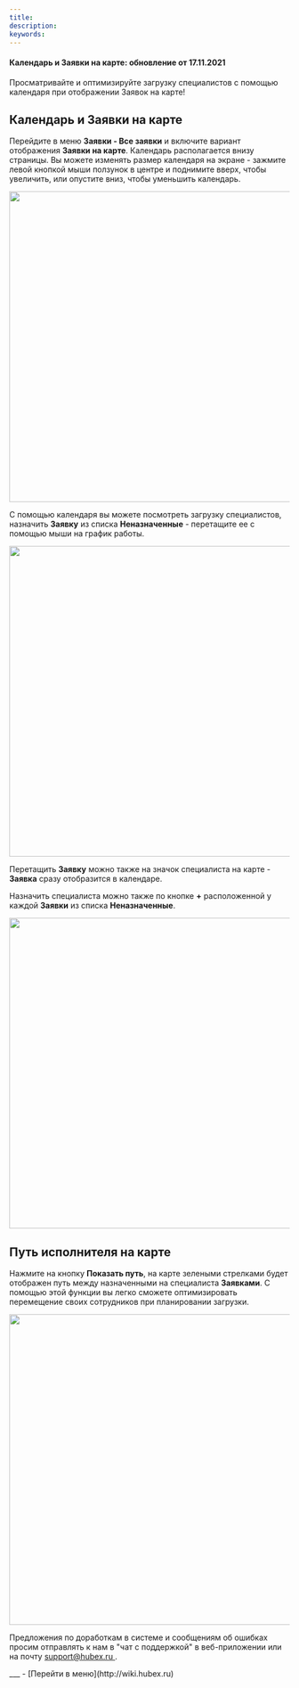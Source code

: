 ```yaml
---
title: 
description: 
keywords: 
---
```


#### Календарь и Заявки на карте: обновление от 17.11.2021
<html>
<meta charset="utf-8">

</html>
<body>
<p>Просматривайте и оптимизируйте загрузку специалистов с помощью календаря при отображении Заявок на карте!</p>
<h2>Календарь и Заявки на карте</h2>
<p>Перейдите в меню <strong>Заявки - Все заявки</strong> и включите вариант отображения <strong>Заявки на карте</strong>. Календарь располагается внизу страницы. Вы можете изменять размер календаря на экране - зажмите левой кнопкой мыши ползунок в центре и поднимите вверх, чтобы увеличить, или опустите вниз, чтобы уменьшить календарь.</p>
<div><img style="margin: 0 auto; display: block; max-width: 100%;" src="https://content.screencast.com/users/echinaek.val/folders/Capture/media/f6ab2470-332d-4962-981d-04a92231803e/LWR_Recording.png" width="558" height="auto" /></div>
<p>С помощью календаря вы можете посмотреть загрузку специалистов, назначить <strong>Заявку</strong> из списка <strong>Неназначенные</strong> - перетащите ее с помощью мыши на график работы.</p>
<div><img style="margin: 0 auto; display: block; max-width: 100%;" src="https://content.screencast.com/users/echinaek.val/folders/Capture/media/428b0eed-bad6-42ca-989f-74c045630d3e/LWR_Recording.png" width="558" height="auto" /></div>
<p>Перетащить <strong>Заявку</strong> можно также на значок специалиста на карте - <strong>Заявка</strong> сразу отобразится в календаре.</p>
<p>Назначить специалиста можно также по кнопке <strong>+</strong> расположенной у каждой <strong>Заявки</strong> из списка <strong>Неназначенные</strong>.</p>
<div><img style="margin: 0 auto; display: block; max-width: 100%;" src="https://content.screencast.com/users/echinaek.val/folders/Capture/media/a296aacc-c5cb-4dcf-8563-6bf052156ba8/LWR_Recording.png" width="558" height="auto" /></div>
<h2>Путь исполнителя на карте</h2>
<p>Нажмите на кнопку <strong>Показать путь</strong>, на карте зелеными стрелками будет отображен путь между назначенными на специалиста <strong>Заявками</strong>. С помощью этой функции вы легко сможете оптимизировать перемещение своих сотрудников при планировании загрузки.</p>
<div><img style="margin: 0 auto; display: block; max-width: 100%;" src="/attachments/images/FAQ/RELEASENOTES/TicketsAgreement/CalendarMap.png" width="558" height="auto" /></div>

<p>Предложения по доработкам в системе и сообщениям об ошибках просим отправлять к нам в "чат с поддержкой" в веб-приложении или на почту <a href="mailto:support@hubex.ru" target="_blank" rel="noopener"> support@hubex.ru </a>.</p>

</body>
___
- [Перейти в меню](http://wiki.hubex.ru)
